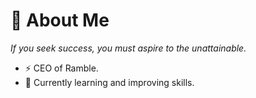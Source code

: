 # 🧬 About Me
*If you seek success, you must aspire to the unattainable.*

- ⚡ CEO of Ramble.
- 🌌 Currently learning and improving skills.
<!--
**MrStreeet/MrStreeet** is a ✨ _special_ ✨ repository because its `README.md` (this file) appears on your GitHub profile.

Here are some ideas to get you started:

- 🔭 I’m currently working on ...
- 🌱 I’m currently learning ...
- 👯 I’m looking to collaborate on ...
- 🤔 I’m looking for help with ...
- 💬 Ask me about ...
- 📫 How to reach me: ...
- 😄 Pronouns: ...
- ⚡ Fun fact: ...
-->
